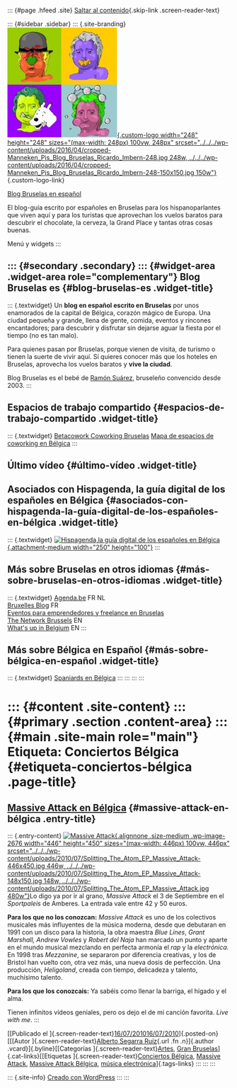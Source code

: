 ::: {#page .hfeed .site}
[Saltar al contenido](index.html#content){.skip-link
.screen-reader-text}

::: {#sidebar .sidebar}
::: {.site-branding}
[![](../../../wp-content/uploads/2016/04/cropped-Manneken_Pis_Blog_Bruselas_Ricardo_Imbern-248.jpg){.custom-logo
width="248" height="248" sizes="(max-width: 248px) 100vw, 248px"
srcset="../../../wp-content/uploads/2016/04/cropped-Manneken_Pis_Blog_Bruselas_Ricardo_Imbern-248.jpg 248w, ../../../wp-content/uploads/2016/04/cropped-Manneken_Pis_Blog_Bruselas_Ricardo_Imbern-248-150x150.jpg 150w"}](../../../index.html){.custom-logo-link}

[Blog Bruselas en español](../../../index.html)

El blog-guía escrito por españoles en Bruselas para los hispanoparlantes
que viven aquí y para los turistas que aprovechan los vuelos baratos
para descubrir el chocolate, la cerveza, la Grand Place y tantas otras
cosas buenas.

Menú y widgets
:::

::: {#secondary .secondary}
::: {#widget-area .widget-area role="complementary"}
Blog Bruselas es {#blog-bruselas-es .widget-title}
----------------

::: {.textwidget}
Un **blog en español escrito en Bruselas** por unos enamorados de la
capital de Bélgica, corazón mágico de Europa. Una ciudad pequeña y
grande, llena de gente, comida, eventos y rincones encantadores; para
descubrir y disfrutar sin dejarse aguar la fiesta por el tiempo (no es
tan malo).

Para quienes pasan por Bruselas, porque vienen de visita, de turismo o
tienen la suerte de vivir aquí. Sí quieres conocer más que los hoteles
en Bruselas, aprovecha los vuelos baratos y **vive la ciudad**.

Blog Bruselas es el bebé de [Ramón Suárez](http://www.ramonsuarez.com),
bruseleño convencido desde 2003.
:::

Espacios de trabajo compartido {#espacios-de-trabajo-compartido .widget-title}
------------------------------

::: {.textwidget}
[Betacowork Coworking Bruselas](http://www.betacowork.com) [Mapa de
espacios de coworking en Bélgica](http://coworkingbelgium.com)
:::

Último vídeo {#último-vídeo .widget-title}
------------

Asociados con Hispagenda, la guía digital de los españoles en Bélgica {#asociados-con-hispagenda-la-guía-digital-de-los-españoles-en-bélgica .widget-title}
---------------------------------------------------------------------

::: {.textwidget}
[![Hispagenda,la guía digital de los españoles en
Bélgica](../../../wp-content/uploads/2010/04/Hispagenda-250px.gif "Hispagenda, la guía digital de los españoles en Bélgica"){.attachment-medium
width="250" height="100"}](http://www.hispagenda.com)
:::

Más sobre Bruselas en otros idiomas {#más-sobre-bruselas-en-otros-idiomas .widget-title}
-----------------------------------

::: {.textwidget}
[Agenda.be](http://www.agenda.be) FR NL\
[Bruxelles Blog](http://www.bxlblog.be/) FR\
[Eventos para emprendedores y freelance en
Bruselas](http://www.betacowork.com/events/)\
[The Network
Brussels](http://groups.yahoo.com/group/TheNetworkBrussels/) EN\
[What\'s up in Belgium](http://www.whatsupin.be/) EN
:::

Más sobre Bélgica en Español {#más-sobre-bélgica-en-español .widget-title}
----------------------------

::: {.textwidget}
[Spaniards en Bélgica](http://www.spaniards.es/paises/belgica)
:::
:::
:::
:::

::: {#content .site-content}
::: {#primary .section .content-area}
::: {#main .site-main role="main"}
Etiqueta: Conciertos Bélgica {#etiqueta-conciertos-bélgica .page-title}
============================

[Massive Attack en Bélgica](../../../index.html?p=2675) {#massive-attack-en-bélgica .entry-title}
-------------------------------------------------------

::: {.entry-content}
[![Massive
Attack](../../../wp-content/uploads/2010/07/Splitting_The_Atom_EP_Massive_Attack-446x450.jpg){.alignnone
.size-medium .wp-image-2676 width="446" height="450"
sizes="(max-width: 446px) 100vw, 446px"
srcset="../../../wp-content/uploads/2010/07/Splitting_The_Atom_EP_Massive_Attack-446x450.jpg 446w, ../../../wp-content/uploads/2010/07/Splitting_The_Atom_EP_Massive_Attack-148x150.jpg 148w, ../../../wp-content/uploads/2010/07/Splitting_The_Atom_EP_Massive_Attack.jpg 480w"}](http://www.blogbruselas.com/2010/07/massive-attack.html/splitting_the_atom_ep_massive_attack)Lo
digo ya por ir al grano, *Massive Attack* el 3 de Septiembre en el
*Sportpaleis* de Amberes. La entrada vale entre 42 y 50 euros.

**Para los que no los conozcan:** *Massive Attack* es uno de los
colectivos musicales más influyentes de la música moderna, desde que
debutaran en 1991 con un disco para la historia, la obra maestra *Blue
Lines*, *Grant Marshall, Andrew Vowles* y *Robert del Naja* han marcado
un punto y aparte en el mundo musical mezclando en perfecta armonía el
*rap* y la *electrónica.* En 1998 tras *Mezzanine*, se separaron por
diferencia creativas, y los de Bristol han vuelto con, otra vez más, una
nueva dosis de perfección. Una producción, *Heligoland*, creada con
tiempo, delicadeza y talento, muchísimo talento.

**Para los que los conozcais:** Ya sabéis como llenar la barriga, el
hígado y el alma.

Tienen infinitos vídeos geniales, pero os dejo el de mi canción
favorita. *Live with me*.
:::

[[Publicado el
]{.screen-reader-text}[16/07/201016/07/2010](../../../index.html?p=2675)]{.posted-on}[[[Autor
]{.screen-reader-text}[Alberto Segarra
Ruíz](../../author/albertosegarraruiz/index.html){.url .fn .n}]{.author
.vcard}]{.byline}[[Categorías
]{.screen-reader-text}[Artes](../../category/artes/index.html), [Gran
Bruselas](../../category/gran-bruselas/index.html)]{.cat-links}[[Etiquetas
]{.screen-reader-text}[Conciertos Bélgica](index.html), [Massive
Attack](../massive-attack/index.html), [Massive Attack
Bélgica](../massive-attack-belgica/index.html), [música
electrónica](../musica-electronica/index.html)]{.tags-links}
:::
:::
:::

::: {.site-info}
[Creado con WordPress](https://es.wordpress.org/)
:::
:::
